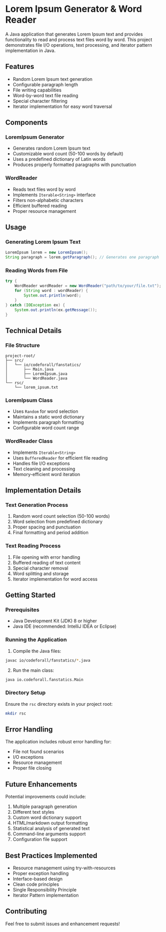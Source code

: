 # Lorem Ipsum Generator & Word Reader

A Java application that generates Lorem Ipsum text and provides functionality to read and process text files word by word. This project demonstrates file I/O operations, text processing, and iterator pattern implementation in Java.

## Features

- Random Lorem Ipsum text generation
- Configurable paragraph length
- File writing capabilities
- Word-by-word text file reading
- Special character filtering
- Iterator implementation for easy word traversal

## Components

### LoremIpsum Generator
- Generates random Lorem Ipsum text
- Customizable word count (50-100 words by default)
- Uses a predefined dictionary of Latin words
- Produces properly formatted paragraphs with punctuation

### WordReader
- Reads text files word by word
- Implements `Iterable<String>` interface
- Filters non-alphabetic characters
- Efficient buffered reading
- Proper resource management

## Usage

### Generating Lorem Ipsum Text

```java
LoremIpsum lorem = new LoremIpsum();
String paragraph = lorem.getParagraph(); // Generates one paragraph
```

### Reading Words from File

```java
try {
    WordReader wordReader = new WordReader("path/to/your/file.txt");
    for (String word : wordReader) {
        System.out.println(word);
    }
} catch (IOException ex) {
    System.out.println(ex.getMessage());
}
```

## Technical Details

### File Structure

```
project-root/
├── src/
│   └── io/codeforall/fanstatics/
│       ├── Main.java
│       ├── LoremIpsum.java
│       └── WordReader.java
└── rsc/
    └── lorem_ipsum.txt
```

### LoremIpsum Class
- Uses `Random` for word selection
- Maintains a static word dictionary
- Implements paragraph formatting
- Configurable word count range

### WordReader Class
- Implements `Iterable<String>`
- Uses `BufferedReader` for efficient file reading
- Handles file I/O exceptions
- Text cleaning and processing
- Memory-efficient word iteration

## Implementation Details

### Text Generation Process

1. Random word count selection (50-100 words)
2. Word selection from predefined dictionary
3. Proper spacing and punctuation
4. Final formatting and period addition

### Text Reading Process

1. File opening with error handling
2. Buffered reading of text content
3. Special character removal
4. Word splitting and storage
5. Iterator implementation for word access

## Getting Started

### Prerequisites
- Java Development Kit (JDK) 8 or higher
- Java IDE (recommended: IntelliJ IDEA or Eclipse)

### Running the Application

1. Compile the Java files:
```bash
javac io/codeforall/fanstatics/*.java
```

2. Run the main class:
```bash
java io.codeforall.fanstatics.Main
```

### Directory Setup
Ensure the `rsc` directory exists in your project root:
```bash
mkdir rsc
```

## Error Handling

The application includes robust error handling for:
- File not found scenarios
- I/O exceptions
- Resource management
- Proper file closing

## Future Enhancements

Potential improvements could include:
1. Multiple paragraph generation
2. Different text styles
3. Custom word dictionary support
4. HTML/markdown output formatting
5. Statistical analysis of generated text
6. Command-line arguments support
7. Configuration file support

## Best Practices Implemented

- Resource management using try-with-resources
- Proper exception handling
- Interface-based design
- Clean code principles
- Single Responsibility Principle
- Iterator Pattern implementation

## Contributing

Feel free to submit issues and enhancement requests!
